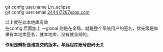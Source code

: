 

git config user.name Lin_eclipse  
git config user.email [244417287@qq.com](mailto:244417287@qq.com)
 
以上就在此本地库有效  
在config 后面加上 --global 则是在全局，就是整个系统用户的签名，优先级是如果有本地库签名，就本地库，没有就全局的。
 
**作用是辨析是谁提交的版本。与远程库账号密码无关**